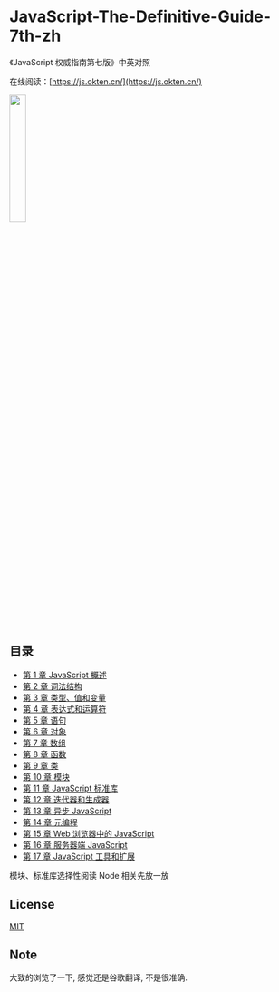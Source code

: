 # JavaScript-The-Definitive-Guide-7th-zh

《JavaScript 权威指南第七版》中英对照

在线阅读：[https://js.okten.cn/](https://js.okten.cn/)

<img src="./content/posts/cover.jpg" width=24% />

## 目录

- [第 1 章 JavaScript 概述](content/posts/ch1.md)
- [第 2 章 词法结构](content/posts/ch2.md)
- [第 3 章 类型、值和变量](content/posts/ch3.md)
- [第 4 章 表达式和运算符](content/posts/ch4.md)
- [第 5 章 语句](content/posts/ch5.md)
- [第 6 章 对象](content/posts/ch6.md)
- [第 7 章 数组](content/posts/ch7.md)
- [第 8 章 函数](content/posts/ch8.md)
- [第 9 章 类](content/posts/ch9.md)
- [第 10 章 模块](content/posts/ch10.md)
- [第 11 章 JavaScript 标准库](content/posts/ch11.md)
- [第 12 章 迭代器和生成器](content/posts/ch12.md)
- [第 13 章 异步 JavaScript](content/posts/ch13.md)
- [第 14 章 元编程](content/posts/ch14.md)
- [第 15 章 Web 浏览器中的 JavaScript](content/posts/ch15.md)
- [第 16 章 服务器端 JavaScript](content/posts/ch16.md)
- [第 17 章 JavaScript 工具和扩展](content/posts/ch17.md)

模块、标准库选择性阅读
Node 相关先放一放

## License

[MIT](./LICENSE)


## Note
大致的浏览了一下, 感觉还是谷歌翻译, 不是很准确.
